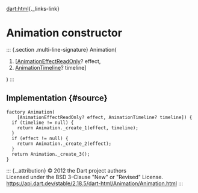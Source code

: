 [dart:html](../../dart-html/dart-html-library){._links-link}

Animation constructor
=====================

::: {.section .multi-line-signature}
Animation(

1.  \[[AnimationEffectReadOnly](../animationeffectreadonly-class)?
    effect,
2.  [AnimationTimeline](../animationtimeline-class)? timeline\]

)
:::

Implementation {#source}
--------------

``` {.language-dart data-language="dart"}
factory Animation(
    [AnimationEffectReadOnly? effect, AnimationTimeline? timeline]) {
  if (timeline != null) {
    return Animation._create_1(effect, timeline);
  }
  if (effect != null) {
    return Animation._create_2(effect);
  }
  return Animation._create_3();
}
```

::: {._attribution}
© 2012 the Dart project authors\
Licensed under the BSD 3-Clause \"New\" or \"Revised\" License.\
<https://api.dart.dev/stable/2.18.5/dart-html/Animation/Animation.html>
:::
